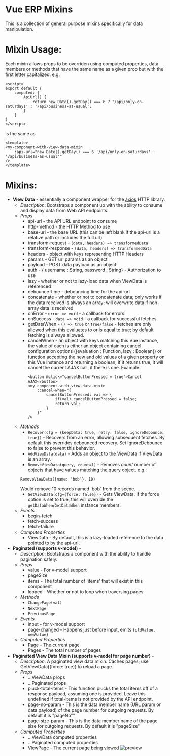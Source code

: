 # Vue ERP Mixins
This is a collection of general purpose mixins specifically for data manipulation.

# Mixin Usage:
Each mixin allows props to be overriden using computed properties, data members or methods that have the same name as a given prop but with the first letter capitalized.
e.g.
```
<script>
export default {
    computed: {
        ApiUrl() {
            return new Date().getDay() === 6 ? '/api/only-on-saturdays' : '/api/business-as-usual';
        }
    }
}
</script>
```
is the same as 
```
<template>
<my-component-with-view-data-mixin 
    :api-url="new Date().getDay() === 6 '/api/only-on-saturdays' : '/api/business-as-usual'"
/>
</template>
```

# Mixins:
- **View Data** - essentially a component wrapper for the [axios](https://www.npmjs.com/package/axios) HTTP library.
  - _Description_: Bootstraps a component up with the ability to consume and display data from Web API endpoints.
  - _Props_
    - api-url - the API URL endpoint to consume
    - http-method - the HTTP Method to use
    - base-url - the base URL (this can be left blank if the api-url is a relative path or includes the full url)
    - transform-request - `(data, headers) => transformedData`
    - transform-response - `(data, headers) => transformedData`
    - headers - object with keys representing HTTP Headers
    - params - GET url params as an object
    - payload - POST data payload as an object
    - auth - { username : String, password : String} - Authorization to use
    - lazy - whether or not to lazy-load data when ViewData is referenced
    - debounce-time - debouncing time for the api-url
    - concatenate - whether or not to concatenate data; only works if the data received is always an array; will overwrite data if non-array data is received
    - onError - `error => void` - a callback for errors.
    - onSuccess - `data => void` - a callback for successful fetches.
    - getDataWhen - `() => true` or `true/false` - fetches are only allowed when this evaluates to or is equal to true; by default fetching is always allowed.
    - cancelWhen - an object with keys matching this Vue instance, the value of each is either an object containing cancel configuration options ({evaluation : Function, lazy : Boolean}) or function accepting the new and old values of a given property on this Vue instance and returning a boolean; if it returns true, it will cancel the current AJAX call, if there is one.
        Example:
        ```
        <button @click="cancelButtonPressed = true">Cancel AJAX</button>
        <my-component-with-view-data-mixin
            :cancel-when="{
                cancelButtonPressed: val => {
                    if(val) cancelButtonPressed = false;
                    return val;
                }
            }"
        />
        ```
  - _Methods_
    - `Recover(cfg = {keepData: true, retry: false, ignoreDebounce: true})` - Recovers from an error, allowing subsequent fetches. By default this overrides debounced recovery. Set ignoreDebounce to false to prevent this behavior.
    - `AddViewData(data)` - Adds an object to the ViewData if ViewData is an array.
    - `RemoveViewData(query, count=1)` - Removes _count_ number of objects that have values matching the query object. e.g.:
    ```
    RemoveViewData({name: 'bob'}, 10)
    ```
    Would remove 10 records named 'bob' from the scene.
    - `GetViewData(cfg={force: false})` - Gets ViewData. If the force option is set to true, this will override the `getDataWhen`/`GetDataWhen` instance members. 
  - _Events_
    - begin-fetch
    - fetch-success
    - fetch-failure
  - _Computed Properties_ 
    - ViewData - By default, this is a lazy-loaded reference to the data pointed to by the api-url.
- **Paginated (supports v-model)** - 
    - _Description_: Bootstraps a component with the ability to handle pagination safely.
    - _Props_
        - value - For v-model support
        - pageSize
        - items - The total number of 'items' that will exist in this component
        - looped - Whether or not to loop when traversing pages.
    - _Methods_
        - `ChangePage(val)`
        - `NextPage`
        - `PreviousPage`
    - _Events_
        - input - for v-model support
        - page-changed - Happens just before input, emits `{oldValue, newValue}`
    - _Computed Properties_
        - Page - The current page
        - Pages - The total number of pages
- **Paginated View Data Mixin (supports v-model for page number)** -
    - _Description_: A paginated view data mixin. Caches pages; use GetViewData({force: true}) to reload a page.
    - _Props_
        - ...ViewData props
        - ...Paginated props
        - pluck-total-items - This function plucks the total items off of a response payload, assuming one is provided. Leave this undefined if total-items is not provided by the API endpoint.
        - page-no-param - This is the data member name (URL param or data payload) of the page number for outgoing requests. By default it is "pageNo""
        - page-size-param - This is the data member name of the page size for outgoing requests. By default it is "pageSize"
    - _Computed Properties_
        - ...ViewData computed properties
        - ...Paginated computed properties
        - ViewPage - The current page being viewed
![preview](https://i.ibb.co/QknK6bX/image.png)